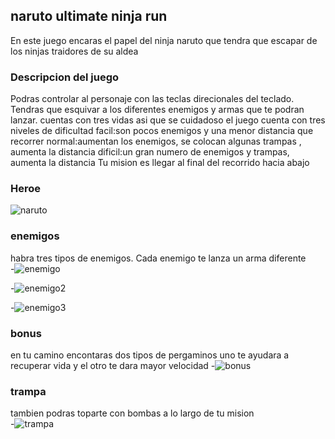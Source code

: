 ## naruto ultimate ninja run 

En este juego encaras el papel del ninja naruto que tendra que escapar de los ninjas traidores de su aldea

### Descripcion del juego

Podras controlar al personaje con las teclas direcionales del teclado. Tendras que esquivar a los diferentes enemigos y armas que te podran lanzar. cuentas con tres vidas asi que se cuidadoso
el juego cuenta con tres niveles de dificultad
facil:son pocos enemigos y una menor distancia que recorrer
normal:aumentan los enemigos, se colocan algunas trampas , aumenta la distancia
dificil:un gran numero de enemigos y trampas, aumenta la distancia
Tu mision es llegar al final del recorrido hacia abajo 


### Heroe
![naruto](https://encrypted-tbn0.gstatic.com/images?q=tbn:ANd9GcSyTx4pa4GIeT-7MlT6NjW38ihpWq4Gzquz1dKYtE4I-F1WFx4A)

### enemigos
habra tres tipos de enemigos. Cada enemigo te lanza un arma diferente  
-![enemigo](http://de.narutopedia.eu/images/thumb/b/b9/Shinobu.png/250px-Shinobu.png)

-![enemigo2](https://myanimelist.cdn-dena.com/r/360x360/images/characters/16/108064.jpg?s=7bb236cd25bb3ef970ccc0975afdd054)

-![enemigo3](https://myanimelist.cdn-dena.com/images/characters/13/108065.jpg)

### bonus
en tu camino encontaras dos tipos de pergaminos
uno te ayudara a recuperar vida y el otro te dara mayor velocidad
-![bonus](https://vignette.wikia.nocookie.net/naruto/images/b/b7/Rollos.png/revision/latest?cb=20160122204324&path-prefix=es)

### trampa
tambien podras toparte con bombas a lo largo de tu mision  
-![trampa](https://pm1.narvii.com/6471/23c02f0e65eb8b6508eada0f0ced243783048167_hq.jpg)

